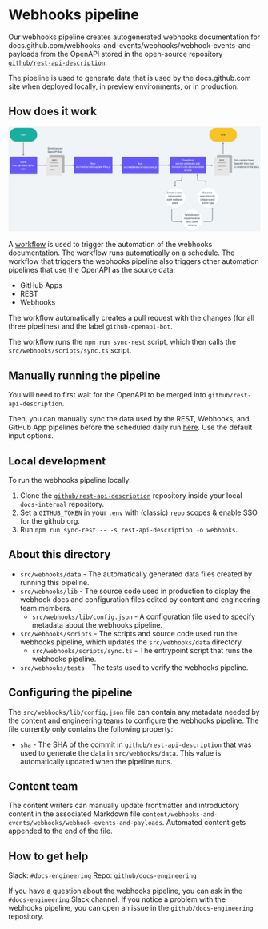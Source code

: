 # Webhooks pipeline

Our webhooks pipeline creates autogenerated webhooks documentation for docs.github.com/webhooks-and-events/webhooks/webhook-events-and-payloads from the OpenAPI stored in the open-source repository [`github/rest-api-description`](https://github.com/github/rest-api-description).

The pipeline is used to generate data that is used by the docs.github.com site when deployed locally, in preview environments, or in production.

## How does it work

![A flow chart describing how the automation pipeline for webhooks generates documentation](./webhooks-pipeline-flowchart.png)

A [workflow](.github/workflows/sync-openapi.yml) is used to trigger the automation of the webhooks documentation. The workflow runs automatically on a schedule. The workflow that triggers the webhooks pipeline also triggers other automation pipelines that use the OpenAPI as the source data:

- GitHub Apps
- REST
- Webhooks

The workflow automatically creates a pull request with the changes (for all three pipelines) and the label `github-openapi-bot`.

The workflow runs the `npm run sync-rest` script, which then calls the `src/webhooks/scripts/sync.ts` script.

## Manually running the pipeline

You will need to first wait for the OpenAPI to be merged into `github/rest-api-description`.

Then, you can manually sync the data used by the REST, Webhooks, and GitHub App pipelines before the scheduled daily run [here](https://github.com/github/docs-internal/actions/workflows/sync-openapi.yml). Use the default input options.

## Local development

To run the webhooks pipeline locally:

1. Clone the [`github/rest-api-description`](https://github.com/github/rest-api-description) repository inside your local `docs-internal` repository. 
1. Set a `GITHUB_TOKEN` in your `.env` with (classic) `repo` scopes & enable SSO for the github org. 
1. Run `npm run sync-rest -- -s rest-api-description -o webhooks`.

## About this directory

- `src/webhooks/data` - The automatically generated data files created by running this pipeline.
- `src/webhooks/lib` - The source code used in production to display the webhook docs and configuration files edited by content and engineering team members.
  - `src/webhooks/lib/config.json` - A configuration file used to specify metadata about the webhooks pipeline.
- `src/webhooks/scripts` - The scripts and source code used run the webhooks pipeline, which updates the `src/webhooks/data` directory. 
  - `src/webhooks/scripts/sync.ts` - The entrypoint script that runs the webhooks pipeline.
- `src/webhooks/tests` - The tests used to verify the webhooks pipeline.

## Configuring the pipeline

The `src/webhooks/lib/config.json` file can contain any metadata needed by the content and engineering teams to configure the webhooks pipeline. The file currently only contains the following property:

- `sha` - The SHA of the commit in `github/rest-api-description` that was used to generate the data in `src/webhooks/data`. This value is automatically updated when the pipeline runs.

## Content team

The content writers can manually update frontmatter and introductory content in the associated Markdown file `content/webhooks-and-events/webhooks/webhook-events-and-payloads`. Automated content gets appended to the end of the file.

## How to get help

Slack: `#docs-engineering`
Repo: `github/docs-engineering`

If you have a question about the webhooks pipeline, you can ask in the `#docs-engineering` Slack channel. If you notice a problem with the webhooks pipeline, you can open an issue in the `github/docs-engineering` repository.
